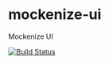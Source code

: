# mockenize-ui
Mockenize UI

[![Build Status](https://travis-ci.org/Mockenize/mockenize-ui.svg?branch=master)](https://travis-ci.org/Mockenize/mockenize-ui)
